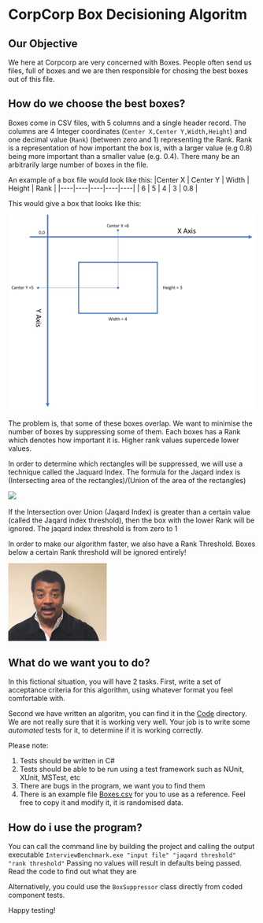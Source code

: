 # CorpCorp Box Decisioning Algoritm
## Our Objective
We here at Corpcorp are very concerned with Boxes. People often send us files, full of boxes and we are then responsible for chosing the best boxes out of this file.

## How do we choose the best boxes? 
Boxes come in CSV files, with 5 columns and a single header record. The columns are 4 Integer coordinates (`Center X,Center Y,Width,Height`) and one decimal value (`Rank`) (between zero and 1) representing the Rank. Rank is a representation of how important the box is, with a larger value (e.g 0.8) being more important than a smaller value (e.g. 0.4). There many be an arbitrarily large number of boxes in the file.

An example of a box file would look like this:
|Center X | Center Y | Width | Height | Rank |
|----|----|----|----|----|
| 6 | 5 | 4 | 3 | 0.8 |

This would give a box that looks like this:


<img src="./Images/box-example.png" width="600px"/>

The problem is, that some of these boxes overlap.
We want to minimise the number of boxes by suppressing some of them. 
Each boxes has a Rank which denotes how important it is. 
Higher rank values supercede lower values.

In order to determine which rectangles will be suppressed, we will use a technique called the Jaquard Index.
The formula for the Jaqard index is (Intersecting area of the rectangles)/(Union of the area of the rectangles)

<img src="https://miro.medium.com/max/422/1*9vgYblWTjP0Np7q_PUmlrw.png" width="400px" />

If the Intersection over Union (Jaqard Index) is greater than a certain value (called the Jaqard index threshold), then the box with the lower Rank will be ignored. The jaqard index threshold is from zero to 1

In order to make our algorithm faster, we also have a Rank Threshold. Boxes below a certain Rank threshold will be ignored entirely! 

<img src="./Images/poof.gif" width="200px"/>

## What do we want you to do?
In this fictional situation, you will have 2 tasks. First, write a set of acceptance criteria for this algorithm, using whatever format you feel comfortable with.

Second we have written an algoritm, you can find it in the [Code](./Code) directory. We are not really sure that it is working very well. Your job is to write some *automated* tests for it, to determine if it is working correctly.

Please note:
1. Tests should be written in C#
2. Tests should be able to be run using a test framework such as NUnit, XUnit, MSTest, etc
3. There are bugs in the program, we want you to find them
4. There is an example file [Boxes.csv](./Code/boxes.csv) for you to use as a reference. Feel free to copy it and modify it, it is randomised data.

## How do i use the program?

You can call the command line by building the project and calling the output executable `InterviewBenchmark.exe "input file" "jaqard threshold" "rank threshold"`
Passing no values will result in defaults being passed. Read the code to find out what they are

Alternatively, you could use the `BoxSuppressor` class directly from coded component tests.

Happy testing!
